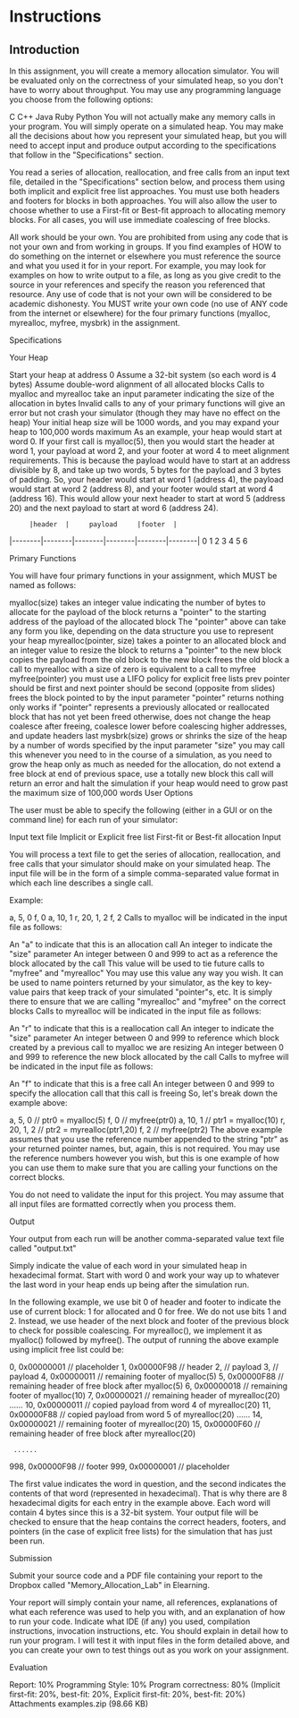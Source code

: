 # Instructions
## Introduction

In this assignment, you will create a memory allocation simulator. You will be evaluated only on the correctness of your simulated heap, so you don't have to worry about throughput. You may use any programming language you choose from the following options:

C
C++
Java
Ruby
Python
You will not actually make any memory calls in your program. You will simply operate on a simulated heap. You may make all the decisions about how you represent your simulated heap, but you will need to accept input and produce output according to the specifications that follow in the "Specifications" section.

You read a series of allocation, reallocation, and free calls from an input text file, detailed in the "Specifications" section below, and process them using both implicit and explicit free list approaches. You must use both headers and footers for blocks in both approaches. You will also allow the user to choose whether to use a First-fit or Best-fit approach to allocating memory blocks. For all cases, you will use immediate coalescing of free blocks.

All work should be your own. You are prohibited from using any code that is not your own and from working in groups. If you find examples of HOW to do something on the internet or elsewhere you must reference the source and what you used it for in your report. For example, you may look for examples on how to write output to a file, as long as you give credit to the source in your references and specify the reason you referenced that resource. Any use of code that is not your own will be considered to be academic dishonesty. You MUST write your own code (no use of ANY code from the internet or elsewhere) for the four primary functions (myalloc, myrealloc, myfree, mysbrk) in the assignment.

Specifications

Your Heap

Start your heap at address 0
Assume a 32-bit system (so each word is 4 bytes)
Assume double-word alignment of all allocated blocks
Calls to myalloc and myrealloc take an input parameter indicating the size of the allocation in bytes
Invalid calls to any of your primary functions will give an error but not crash your simulator (though they may have no effect on the heap)
Your initial heap size will be 1000 words, and you may expand your heap to 100,000 words maximum
As an example, your heap would start at word 0. If your first call is myalloc(5), then you would start the header at word 1, your payload at word 2, and your footer at word 4 to meet alignment requirements. This is because the payload would have to start at an address divisible by 8, and take up two words, 5 bytes for the payload and 3 bytes of padding. So, your header would start at word 1 (address 4), the payload would start at word 2 (address 8), and your footer would start at word 4 (address 16). This would allow your next header to start at word 5 (address 20) and the next payload to start at word 6 (address 24). 

         |header  |     payload     |footer  |        
|--------|--------|--------|--------|--------|--------|
0        1        2        3        4        5        6

Primary Functions

You will have four primary functions in your assignment, which MUST be named as follows:

myalloc(size)
takes an integer value indicating the number of bytes to allocate for the payload of the block
returns a "pointer" to the starting address of the payload of the allocated block
The "pointer" above can take any form you like, depending on the data structure you use to represent your heap
myrealloc(pointer, size)
takes a pointer to an allocated block and an integer value to resize the block to
returns a "pointer" to the new block
copies the payload from the old block to the new block
frees the old block
a call to myrealloc with a size of zero is equivalent to a call to myfree
myfree(pointer)
you must use a LIFO policy for explicit free lists
prev pointer should be first and next pointer should be second (opposite from slides)
frees the block pointed to by the input parameter "pointer"
returns nothing
only works if "pointer" represents a previously allocated or reallocated block that has not yet been freed
otherwise, does not change the heap
coalesce after freeing, coalesce lower before coalescing higher addresses, and update headers last
mysbrk(size)
grows or shrinks the size of the heap by a number of words specified by the input parameter "size"
you may call this whenever you need to in the course of a simulation, as you need to grow the heap only as much as needed for the allocation, do not extend a free block at end of previous space, use a totally new block
this call will return an error and halt the simulation if your heap would need to grow past the maximum size of 100,000 words
User Options

The user must be able to specify the following (either in a GUI or on the command line) for each run of your simulator:

Input text file
Implicit or Explicit free list
First-fit or Best-fit allocation
Input

You will process a text file to get the series of allocation, reallocation, and free calls that your simulator should make on your simulated heap. The input file will be in the form of a simple comma-separated value format in which each line describes a single call.

Example:

a, 5, 0
f, 0
a, 10, 1
r, 20, 1, 2
f, 2
Calls to myalloc will be indicated in the input file as follows:

An "a" to indicate that this is an allocation call
An integer to indicate the "size" parameter
An integer between 0 and 999 to act as a reference the block allocated by the call
This value will be used to tie future calls to "myfree" and "myrealloc"
You may use this value any way you wish. It can be used to name pointers returned by your simulator, as the key to key-value pairs that keep track of your simulated "pointer"s, etc. It is simply there to ensure that we are calling "myrealloc" and "myfree" on the correct blocks
Calls to myrealloc will be indicated in the input file as follows:

An "r" to indicate that this is a reallocation call
An integer to indicate the "size" parameter
An integer between 0 and 999 to reference which block created by a previous call to myalloc we are resizing
An integer between 0 and 999 to reference the new block allocated by the call
Calls to myfree will be indicated in the input file as follows:

An "f" to indicate that this is a free call
An integer between 0 and 999 to specify the allocation call that this call is freeing
So, let's break down the example above:

a, 5, 0      // ptr0 = myalloc(5)
f, 0         // myfree(ptr0)
a, 10, 1     // ptr1 = myalloc(10)
r, 20, 1, 2  // ptr2 = myrealloc(ptr1,20)
f, 2         // myfree(ptr2)
The above example assumes that you use the reference number appended to the string "ptr" as your returned pointer names, but, again, this is not required. You may use the reference numbers however you wish, but this is one example of how you can use them to make sure that you are calling your functions on the correct blocks.

You do not need to validate the input for this project. You may assume that all input files are formatted correctly when you process them.

Output

Your output from each run will be another comma-separated value text file called "output.txt"

Simply indicate the value of each word in your simulated heap in hexadecimal format. Start with word 0 and work your way up to whatever the last word in your heap ends up being after the simulation run. 

In the following example, we use bit 0 of header and footer to indicate the use of current block: 1 for allocated and 0 for free. We do not use bits 1 and 2. Instead, we use header of the next block and footer of the previous block to check for possible coalescing. For myrealloc(), we implement it as myalloc() followed by myfree(). The output of running the above example using implicit free list could be:

  0, 0x00000001 // placeholder
  1, 0x00000F98 // header 
  2,            // payload
  3,            // payload
  4, 0x00000011 // remaining footer of myalloc(5)
  5, 0x00000F88 // remaining header of free block after myalloc(5)
  6, 0x00000018 // remaining footer of myalloc(10)
  7, 0x00000021 // remaining header of myrealloc(20)
     ......
 10, 0x00000011 // copied payload from word 4 of myrealloc(20)
 11, 0x00000F88 // copied payload from word 5 of myrealloc(20)
     ......
 14, 0x00000021 // remaining footer of myrealloc(20) 
 15, 0x00000F60 // remaining header of free block after myrealloc(20)

     ......

998, 0x00000F98 // footer
999, 0x00000001 // placeholder

The first value indicates the word in question, and the second indicates the contents of that word (represented in hexadecimal). That is why there are 8 hexadecimal digits for each entry in the example above. Each word will contain 4 bytes since this is a 32-bit system. Your output file will be checked to ensure that the heap contains the correct headers, footers, and pointers (in the case of explicit free lists) for the simulation that has just been run.

Submission

Submit your source code and a PDF file containing your report to the Dropbox called "Memory_Allocation_Lab" in Elearning. 

Your report will simply contain your name, all references, explanations of what each reference was used to help you with, and an explanation of how to run your code. Indicate what IDE (if any) you used, compilation instructions, invocation instructions, etc. You should explain in detail how to run your program. I will test it with input files in the form detailed above, and you can create your own to test things out as you work on your assignment.

Evaluation

Report: 10%
Programming Style: 10%
Program correctness: 80% 
(Implicit first-fit: 20%, best-fit: 20%, Explicit first-fit: 20%, best-fit: 20%)
Attachments
examples.zip
(98.66 KB)
